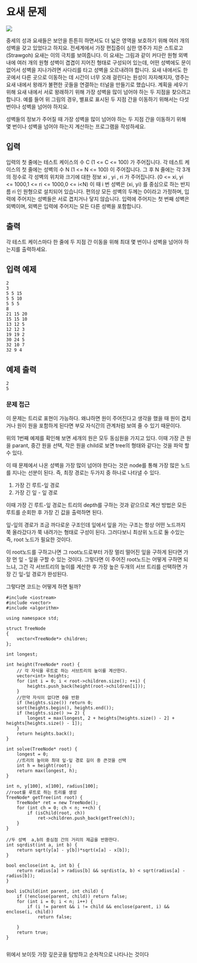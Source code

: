 # 요새 문제

<img src = "https://img1.daumcdn.net/thumb/R1280x0/?scode=mtistory2&fname=https%3A%2F%2Fblog.kakaocdn.net%2Fdn%2FEoVzk%2FbtqBLIDDuNc%2Fbe7iZEPy9FwkSlvyoQ3uC0%2Fimg.png">

중세의 성과 요새들은 보안을 튼튼히 하면서도 더 넓은 영역을 보호하기 위해 여러 개의 성벽을 갖고 있었다고 하지요. 전세계에서 가장 편집증이 심한 영주가 지은 스트로고(Strawgoh) 요새는 이의 극치를 보여줍니다. 이 요새는 그림과 같이 커다란 원형 외벽 내에 여러 개의 원형 성벽이 겹겹이 지어진 형태로 구성되어 있는데, 어떤 성벽에도 문이 없어서 성벽을 지나가려면 사다리를 타고 성벽을 오르내려야 합니다. 요새 내에서도 한 곳에서 다른 곳으로 이동하는 데 시간이 너무 오래 걸린다는 원성이 자자해지자, 영주는 요새 내에서 왕래가 불편한 곳들을 연결하는 터널을 만들기로 했습니다. 계획을 세우기 위해 요새 내에서 서로 왕래하기 위해 가장 성벽을 많이 넘어야 하는 두 지점을 찾으려고 합니다. 예를 들어 위 그림의 경우, 별표로 표시된 두 지점 간을 이동하기 위해서는 다섯 번이나 성벽을 넘어야 하지요.

성벽들의 정보가 주어질 때 가장 성벽을 많이 넘어야 하는 두 지점 간을 이동하기 위해 몇 번이나 성벽을 넘어야 하는지 계산하는 프로그램을 작성하세요.

## 입력

입력의 첫 줄에는 테스트 케이스의 수 C (1 <= C <= 100) 가 주어집니다. 각 테스트 케이스의 첫 줄에는 성벽의 수 N (1 <= N <= 100) 이 주어집니다. 그 후 N 줄에는 각 3개의 정수로 각 성벽의 위치와 크기에 대한 정보 xi , yi , ri 가 주어집니다. (0 <= xi, yi <= 1000,1 <= ri <= 1000,0 <= i<N) 이 때 i 번 성벽은 (xi, yi) 를 중심으로 하는 반지름 ri 인 원형으로 설치되어 있습니다. 편의상 모든 성벽의 두께는 0이라고 가정하며, 입력에 주어지는 성벽들은 서로 겹치거나 닿지 않습니다. 입력에 주어지는 첫 번째 성벽은 외벽이며, 외벽은 입력에 주어지는 모든 다른 성벽을 포함합니다.

## 출력

각 테스트 케이스마다 한 줄에 두 지점 간 이동을 위해 최대 몇 번이나 성벽을 넘어야 하는지를 출력하세요.

## 입력 예제
	2
	3
	5 5 15
	5 5 10
 	5 5 5
	8
	21 15 20
	15 15 10
	13 12 5
	12 12 3
	19 19 2
	30 24 5
	32 10 7
	32 9 4

## 예제 출력
	2
	5

### 문제 접근

이 문제는 트리로 표현이 가능하다. 왜냐하면 원이 주어진다고 생각을 했을 때 원이 겹치거나 원이 원을 포함하게 된다면 부모 자식간의 관계처럼 보여 줄 수 있기 때문이다.

위의 1번째 예제를 확인해 보면 세개의 원은 모두 동심원을 가지고 있다. 이때 가장 큰 원을 parant, 중간 원을 선택, 작은 원을 child로 보면 tree의 형태와 같다는 것을 파악 할 수 있다.

이 때 문제에서 나온 성벽을 가장 많이 넘어야 한다는 것은 node를 통해 가장 많은 노드를 지나는 선분이 된다. 즉, 최장 경로는 두가지 중 하나로 나타낼 수 있다.

1. 가장 긴 루트-잎 경로
2. 가장 긴 잎 - 잎 경로 

이때 가장 긴 루트-잎 경로는 트리의 depth를 구하는 것과 같으므로 계산 방법은 모든 루트를 순회한 후 가장 긴 값을 출력하면 된다.

잎-잎의 경로가 조금 까다로운 구조인데 잎에서 잎을 가는 구조는 항상 어떤 노드까지 쭉 올라갔다가 쭉 내려가는 형태로 구성이 된다. 그러다보니 최상위 노드로 둘 수있는 즉, root 노드가 필요한 것이다.

이 root노드를 구하고나면 그 root노드로부터 가장 멀리 떨어진 잎을 구하게 된다면 가장 먼 잎 - 잎을 구할 수 있는 것이다.
그렇다면 이 주어진 root노드는 어떻게 구하면 되느냐, 그건 각 서브트리의 높이를 계산한 후 가장 높은 두개의 서브 트리를 선택하면 가장 긴 잎-잎 경로가 완성된다.

그렇다면 코드는 어떻게 하면 될까?

```
#include <iostream>
#include <vector>
#include <algorithm>

using namespace std;

struct TreeNode
{
	vector<TreeNode*> children;
};

int longest;

int height(TreeNode* root) {
	// 각 자식을 루트로 하는 서브트리의 높이를 계산한다.
	vector<int> heights;
	for (int i = 0; i < root->children.size(); ++i) {
		heights.push_back(height(root->children[i]));
	}
	//만약 자식이 없다면 0을 반환
	if (heights.size()) return 0;
	sort(heights.begin(), heights.end());
	if (heights.size() >= 2) {
		longest = max(longest, 2 + heights[heights.size() - 2] + heights[heights.size() - 1]);
	} 
	return heights.back();
}

int solve(TreeNode* root) {
	longest = 0;
	//트리의 높이와 최대 잎-잎 경로 길이 중 큰것을 선택
	int h = height(root);
	return max(longest, h);
}

int n, y[100], x[100], radius[100];
//root를 루트로 하는 트리를 생성
TreeNode* getTree(int root) {
	TreeNode* ret = new TreeNode();
	for (int ch = 0; ch < n; ++ch) {
		if (isChild(root, ch))
			ret->children.push_back(getTree(ch));
	}
}

//두 성벽  a,b의 중심점 간의 거리의 제곱을 반환한다.
int sqrdist(int a, int b) {
	return sqrt(y[a] - y[b])*sqrt(x[a] - x[b]);
}

bool enclose(int a, int b) {
	return radius[a] > radius[b] && sqrdist(a, b) < sqrt(radius[a] - radius[b]);
}

bool isChild(int parent, int child) {
	if (!enclose(parent, child)) return false;
	for (int i = 0; i < n; i++) {
		if (i != parent && i != child && enclose(parent, i) && enclose(i, child))
			return false;

	}
	return true;
}


```

위에서 보이듯 가장 깊은곳을 탐방하고 순차적으로 나타나는 것이다